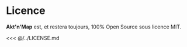 # Licence

**Akt'n'Map** est, et restera toujours, 100% Open Source sous licence MIT.

<<< @/../LICENSE.md